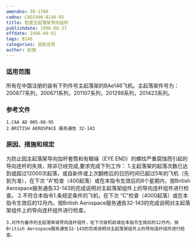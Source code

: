 ```yaml
---
amendno: 39-1700
cadno: CAD1996-B146-05
title: 检查主起落架导向连杆
publishdate: 1996-08-27
effdate: 1996-09-01
tags: B146
categories: 民航总局
author: 赵强
---
```


### 适用范围 
所有在中国注册的装有下列件号主起落架的BAe146飞机。主起落架件号为：200877系列，200671系列，201107系列，201298系列，201423系列。

<!--more-->
### 参考文件
    1.CAA AD 005-08-95 
    2.BRITISH AEROSPACE 服务通告 32-143 

### 原因、措施和规定 
为防止因主起落架导向加杆套筒和有眼端（EYE END）的螺纹严重腐蚀而引起的导向连杆的失效，除非已经完成,要求完成下列工作： 
    1.主起落架的起落次数已达到或超过12000次起落，或自新件或上次翻修后的日历时间已超过5年的飞机（先到为准），在下次 “A”检查（400起落）或在本指令生效后的8个星期内，按British Aerospace服务通告32-143的完成说明对主起落架组件上的导向连杆组件进行检查。 
    2.不符合本指令1.条规定条件的飞机，在下次 “C”检查（4000起落）或在本指令生效后的12月内，按British Aerospace服务通告32-143的完成说明对主起落架组件上的导向连杆组件进行检查。 

  
    3.对作为备件的主起落架或导向连杆组件，在下次装机前或在本指令生效后的12月内，按British Aerospace服务通告32-143的完成说明对主起落架组件上的导向连杆组件进行检查。
